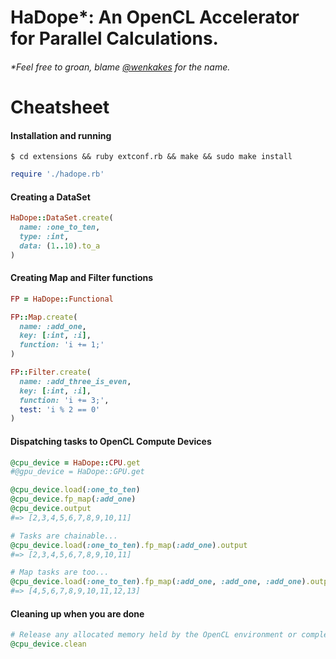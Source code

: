 # HaDope*: An OpenCL Accelerator for Parallel Calculations.
###### *Feel free to groan, blame [@wenkakes](http://github.com/wenkakes) for the name.
# Cheatsheet

#### Installation and running
`
$ cd extensions && ruby extconf.rb && make && sudo make install
`
```ruby
require './hadope.rb'
```

#### Creating a DataSet
```ruby
HaDope::DataSet.create(
  name: :one_to_ten,
  type: :int,
  data: (1..10).to_a
)
```

#### Creating Map and Filter functions
```ruby
FP = HaDope::Functional

FP::Map.create(
  name: :add_one,
  key: [:int, :i],
  function: 'i += 1;'
)

FP::Filter.create(
  name: :add_three_is_even,
  key: [:int, :i],
  function: 'i += 3;',
  test: 'i % 2 == 0'
)
```

#### Dispatching tasks to OpenCL Compute Devices
```ruby
@cpu_device = HaDope::CPU.get
#@gpu_device = HaDope::GPU.get

@cpu_device.load(:one_to_ten)
@cpu_device.fp_map(:add_one)
@cpu_device.output
#=> [2,3,4,5,6,7,8,9,10,11]

# Tasks are chainable...
@cpu_device.load(:one_to_ten).fp_map(:add_one).output
#=> [2,3,4,5,6,7,8,9,10,11]

# Map tasks are too...
@cpu_device.load(:one_to_ten).fp_map(:add_one, :add_one, :add_one).output
#=> [4,5,6,7,8,9,10,11,12,13]
```

#### Cleaning up when you are done
```ruby
# Release any allocated memory held by the OpenCL environment or completed tasks.
@cpu_device.clean
```
